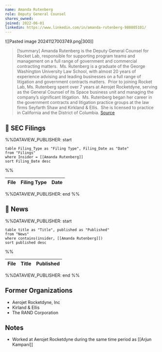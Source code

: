 ```yaml
---
name: Amanda Rutenberg
role: Deputy General Counsel
shares_owned: 
joined: 2022-06-01
linkedin: https://www.linkedin.com/in/amanda-rutenberg-980805101/
---
```


![[Pasted image 20241127003749.png|300]]

>[!summary]
Amanda Rutenberg is the Deputy General Counsel for Rocket Lab, responsible for supporting program teams and management on a full range of government and commercial contracting matters.  Ms. Rutenberg is a graduate of the George Washington University Law School, with almost 20 years of experience advising and leading businesses on a full range of litigation and government contracts matters.  Prior to joining Rocket Lab, Ms. Rutenberg spent over 7 years at Aerojet Rocketdyne, serving as the General Counsel of its Space business unit and managing the company’s significant litigation.  Ms. Rutenberg began her career in the government contracts and litigation practice groups at the law firms Seyfarth Shaw and Kirkland & Ellis.  She is licensed to practice in California and the District of Columbia.
[Source](https://www.rocketlabusa.com/about/team/)

## 💼 SEC Filings
%%DATAVIEW_PUBLISHER: start
```
table Filing_Type as "Filing Type", Filing_Date as "Date"
from "Filings"
where Insider = [[Amanda Rutenberg]]
sort Filing_Date desc

```
%%

| File | Filing Type | Date |
| ---- | ----------- | ---- |

%%DATAVIEW_PUBLISHER: end %%

## 📰 News
%%DATAVIEW_PUBLISHER: start
```
table title as "Title", published as "Published"
from "News"
where contains(insider, [[Amanda Rutenberg]])
sort published desc
```
%%

| File | Title | Published |
| ---- | ----- | --------- |

%%DATAVIEW_PUBLISHER: end %%

## Former Organizations

-  Aerojet Rocketdyne, Inc
-  Kirland & Ellis
-  The RAND Corporation

## Notes

- Worked at Aerojet Rocketdyne during the same time period as [[Arjun Kampani]]